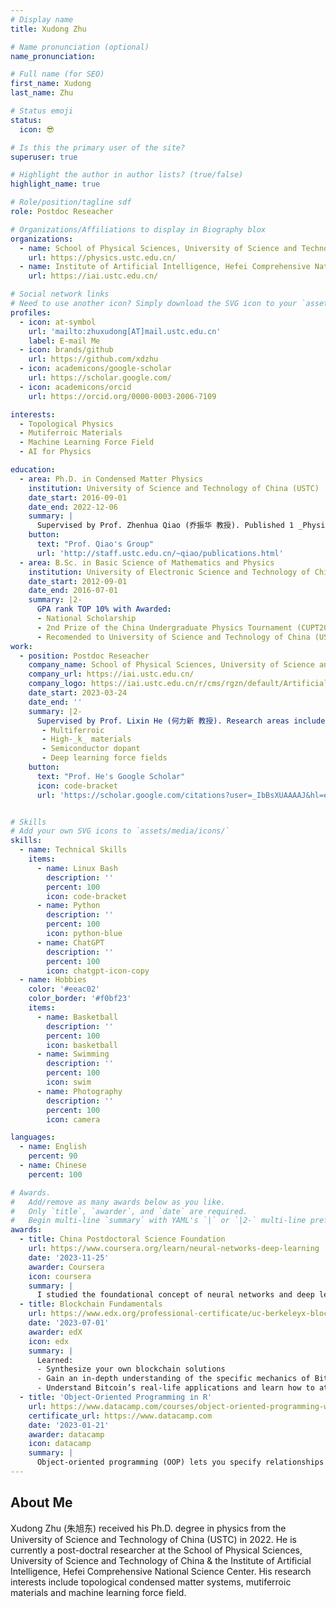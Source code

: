 ```yaml
---
# Display name
title: Xudong Zhu

# Name pronunciation (optional)
name_pronunciation: 

# Full name (for SEO)
first_name: Xudong
last_name: Zhu

# Status emoji
status:
  icon: 😎

# Is this the primary user of the site?
superuser: true

# Highlight the author in author lists? (true/false)
highlight_name: true

# Role/position/tagline sdf
role: Postdoc Reseacher

# Organizations/Affiliations to display in Biography blox
organizations:
  - name: School of Physical Sciences, University of Science and Technology of China (USTC)
    url: https://physics.ustc.edu.cn/
  - name: Institute of Artificial Intelligence, Hefei Comprehensive National Science Center
    url: https://iai.ustc.edu.cn/

# Social network links
# Need to use another icon? Simply download the SVG icon to your `assets/media/icons/` folder.
profiles:
  - icon: at-symbol
    url: 'mailto:zhuxudong[AT]mail.ustc.edu.cn'
    label: E-mail Me
  - icon: brands/github
    url: https://github.com/xdzhu
  - icon: academicons/google-scholar
    url: https://scholar.google.com/
  - icon: academicons/orcid
    url: https://orcid.org/0000-0003-2006-7109

interests:
  - Topological Physics
  - Mutiferroic Materials
  - Machine Learning Force Field
  - AI for Physics

education:
  - area: Ph.D. in Condensed Matter Physics
    institution: University of Science and Technology of China (USTC)
    date_start: 2016-09-01
    date_end: 2022-12-06
    summary: |
      Supervised by Prof. Zhenhua Qiao (乔振华 教授). Published 1 _Physical Review Letters_, 1 _Chemistry of Materials_, and 1 _Frontiers of Physics_.
    button:
      text: "Prof. Qiao's Group"
      url: 'http://staff.ustc.edu.cn/~qiao/publications.html'
  - area: B.Sc. in Basic Science of Mathematics and Physics
    institution: University of Electronic Science and Technology of China (UESTC)
    date_start: 2012-09-01
    date_end: 2016-07-01
    summary: |2- 
      GPA rank TOP 10% with Awarded:
      - National Scholarship
      - 2nd Prize of the China Undergraduate Physics Tournament (CUPT2013)
      - Recomended to University of Science and Technology of China (USTC) to pursue PhD degree.
work:
  - position: Postdoc Reseacher
    company_name: School of Physical Sciences, University of Science and Technology of China & Institute of Artificial Intelligence, Hefei Comprehensive National Science Center
    company_url: https://iai.ustc.edu.cn/
    company_logo: https://iai.ustc.edu.cn/r/cms/rgzn/default/Artificial-intelligence/img/AI-logo.png
    date_start: 2023-03-24
    date_end: ''
    summary: |2-
      Supervised by Prof. Lixin He (何力新 教授). Research areas include:
       - Multiferroic
       - High-_k_ materials
       - Semiconductor dopant
       - Deep learning force fields
    button:
      text: "Prof. He's Google Scholar"
      icon: code-bracket
      url: 'https://scholar.google.com/citations?user=_IbBsXUAAAAJ&hl=en'


# Skills
# Add your own SVG icons to `assets/media/icons/`
skills:
  - name: Technical Skills
    items:
      - name: Linux Bash
        description: ''
        percent: 100
        icon: code-bracket
      - name: Python
        description: ''
        percent: 100
        icon: python-blue
      - name: ChatGPT
        description: ''
        percent: 100
        icon: chatgpt-icon-copy
  - name: Hobbies
    color: '#eeac02'
    color_border: '#f0bf23'
    items:
      - name: Basketball
        description: ''
        percent: 100
        icon: basketball
      - name: Swimming
        description: ''
        percent: 100
        icon: swim
      - name: Photography
        description: ''
        percent: 100
        icon: camera

languages:
  - name: English
    percent: 90
  - name: Chinese
    percent: 100

# Awards.
#   Add/remove as many awards below as you like.
#   Only `title`, `awarder`, and `date` are required.
#   Begin multi-line `summary` with YAML's `|` or `|2-` multi-line prefix and indent 2 spaces below.
awards:
  - title: China Postdoctoral Science Foundation
    url: https://www.coursera.org/learn/neural-networks-deep-learning
    date: '2023-11-25'
    awarder: Coursera
    icon: coursera
    summary: |
      I studied the foundational concept of neural networks and deep learning. By the end, I was familiar with the significant technological trends driving the rise of deep learning; build, train, and apply fully connected deep neural networks; implement efficient (vectorized) neural networks; identify key parameters in a neural network’s architecture; and apply deep learning to your own applications.
  - title: Blockchain Fundamentals
    url: https://www.edx.org/professional-certificate/uc-berkeleyx-blockchain-fundamentals
    date: '2023-07-01'
    awarder: edX
    icon: edx
    summary: |
      Learned:
      - Synthesize your own blockchain solutions
      - Gain an in-depth understanding of the specific mechanics of Bitcoin
      - Understand Bitcoin’s real-life applications and learn how to attack and destroy Bitcoin, Ethereum, smart contracts and Dapps, and alternatives to Bitcoin’s Proof-of-Work consensus algorithm
  - title: 'Object-Oriented Programming in R'
    url: https://www.datacamp.com/courses/object-oriented-programming-with-s3-and-r6-in-r
    certificate_url: https://www.datacamp.com
    date: '2023-01-21'
    awarder: datacamp
    icon: datacamp
    summary: |
      Object-oriented programming (OOP) lets you specify relationships between functions and the objects that they can act on, helping you manage complexity in your code. This is an intermediate level course, providing an introduction to OOP, using thesystems. S3 is a great day-to-day R programming tool that simplifies some of the functions that you write. R6 is especially useful for industry-specific analyses, working with web APIs, and building GUIs.
---
```


## About Me

Xudong Zhu (朱旭东) received his Ph.D. degree in physics from the University of Science and Technology of China (USTC) in 2022. He is currently a post-doctral researcher at the School of Physical Sciences, University of Science and Technology of China & the Institute of Artificial Intelligence, Hefei Comprehensive National Science Center. His research interests include topological condensed matter systems, mutiferroic materials and machine learning force field.
